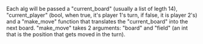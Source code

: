 Each alg will be passed a "current_board" (usually a list of legth 14), "current_player" (bool, when true, it's player 1's turn, if false, it is player 2's) and a "make_move" function that translates the "current_board" into the next board. "make_move" takes 2 arguments: "board" and "field" (an int that is the position that gets moved in the turn).